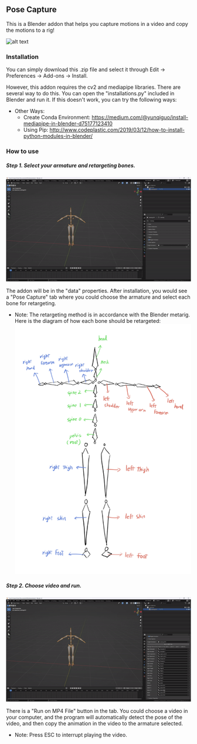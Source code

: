 ## Pose Capture

This is a Blender addon that helps you capture motions in a video and copy the motions to a rig!

![alt text](images/akali_demo.gif)

### Installation

You can simply download this .zip file and select it through Edit -> Preferences -> Add-ons -> Install.

However, this addon requires the cv2 and mediapipe libraries. There are several way to do this. You can open the "installations.py" included in Blender and run it. If this doesn't work, you can try the following ways:

* Other Ways: 
    - Create Conda Environment: https://medium.com/@yunqiguo/install-mediapipe-in-blender-d75177123410
    - Using Pip: http://www.codeplastic.com/2019/03/12/how-to-install-python-modules-in-blender/

### How to use
##### Step 1.  Select your armature and  retargeting bones.

![alt text](images/armature_select.gif)

The addon will be in the "data" properties. After installation, you would see a "Pose Capture" tab where you could choose the armature and select each bone for retargeting.

* Note: The retargeting method is in accordance with the Blender metarig. Here is the diagram of how each bone should be retargeted: ![alt text](images/bone_diagram.jpg)
    
##### Step 2.  Choose video and run.

![alt text](images/dance_result.gif)

There is a "Run on MP4 File" button in the tab. You could choose a video in your computer, and the program will automatically detect the pose of the video, and then copy the animation in the video to the armature selected.

* Note: Press ESC to interrupt playing the video.
